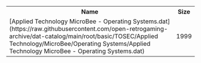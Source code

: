 <table>
<tr><th>Name</th><th>Size</th></tr>
<tr><td>
[Applied Technology MicroBee - Operating Systems.dat](https://raw.githubusercontent.com/open-retrogaming-archive/dat-catalog/main/root/basic/TOSEC/Applied Technology/MicroBee/Operating Systems/Applied Technology MicroBee - Operating Systems.dat)
</td><td>1999</td></tr>
</table>

